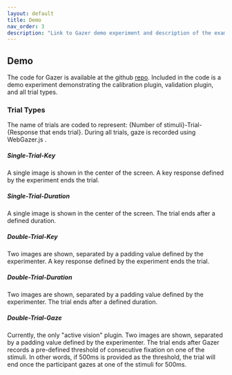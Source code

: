 ```yaml
---
layout: default
title: Demo
nav_order: 3
description: "Link to Gazer demo experiment and description of the example trial types."
---
```


## Demo
  
The code for Gazer is available at the github [repo](https://gazer-demo.herokuapp.com/). Included in the code is a demo experiment demonstrating the calibration plugin, validation plugin, and all trial types.
  
### Trial Types
  
The name of trials are coded to represent: {Number of stimuli}-Trial-{Response that ends trial}. During all trials, gaze is recorded using WebGazer.js .
  
##### Single-Trial-Key
  
A single image is shown in the center of the screen. A key response defined by the experiment ends the trial.
 
##### Single-Trial-Duration
  
A single image is shown in the center of the screen. The trial ends after a defined duration.

##### Double-Trial-Key
  
Two images are shown, separated by a padding value defined by the experimenter. A key response defined by the experiment ends the trial.
  
##### Double-Trial-Duration
  
Two images are shown, separated by a padding value defined by the experimenter. The trial ends after a defined duration.

##### Double-Trial-Gaze
  
Currently, the only "active vision" plugin. Two images are shown, separated by a padding value defined by the experimenter. The trial ends after Gazer records a pre-defined threshold of consecutive fixation on one of the stimuli. In other words, if 500ms is provided as the threshold, the trial will end once the participant gazes at one of the stimuli for 500ms.
